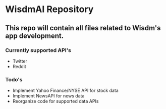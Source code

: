 # WisdmAI Repository 
## This repo will contain all files related to Wisdm's app development. 

### Currently supported API's 
- Twitter 
- Reddit 


### Todo's 
* Implement Yahoo Finance/NYSE API for stock data 
* Implement NewsAPI for news data 
* Reorganize code for supported data APIs 






